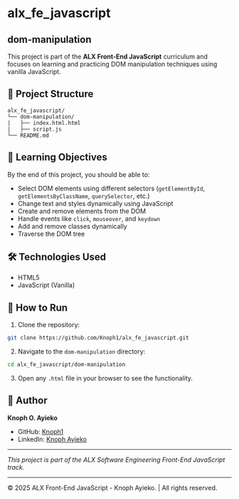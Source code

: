 # alx_fe_javascript

## dom-manipulation

This project is part of the **ALX Front-End JavaScript** curriculum and focuses on learning and practicing DOM manipulation techniques using vanilla JavaScript.

## 📁 Project Structure

```
alx_fe_javascript/
└── dom-manipulation/
|   ├── index.html.html
|   ├── script.js
└── README.md
```

## 📜 Learning Objectives

By the end of this project, you should be able to:

- Select DOM elements using different selectors (`getElementById`, `getElementsByClassName`, `querySelector`, etc.)
- Change text and styles dynamically using JavaScript
- Create and remove elements from the DOM
- Handle events like `click`, `mouseover`, and `keydown`
- Add and remove classes dynamically
- Traverse the DOM tree

## 🛠️ Technologies Used

- HTML5
- JavaScript (Vanilla)

## 🚀 How to Run

1. Clone the repository:
```bash
git clone https://github.com/Knoph1/alx_fe_javascript.git
```

2. Navigate to the `dom-manipulation` directory:
```bash
cd alx_fe_javascript/dom-manipulation
```

3. Open any `.html` file in your browser to see the functionality.

## 📌 Author

**Knoph O. Ayieko**
- GitHub: [Knoph1](https://github.com/Knoph1/alx_fe_javascript.git)
- LinkedIn: [Knoph Ayieko](https://www.linkedin.com/in/knoph-ayieko)

---
_This project is part of the ALX Software Engineering Front-End JavaScript track._


---

<p>&copy; 2025 ALX Front-End JavaScript - Knoph Ayieko. | All rights reserved.</p>

